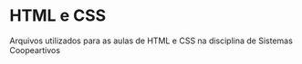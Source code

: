 # HTML e CSS

Arquivos utilizados para as aulas de HTML e CSS na disciplina de Sistemas Coopeartivos

